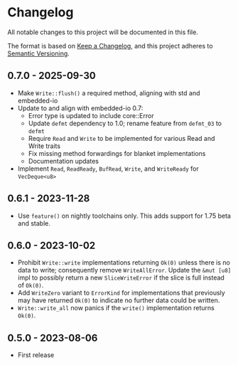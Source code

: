 # Changelog

All notable changes to this project will be documented in this file.

The format is based on [Keep a Changelog](https://keepachangelog.com/en/1.0.0/),
and this project adheres to [Semantic Versioning](https://semver.org/spec/v2.0.0.html).

## 0.7.0 - 2025-09-30

- Make `Write::flush()` a required method, aligning with std and embedded-io
- Update to and align with embedded-io 0.7:
  - Error type is updated to include core::Error
  - Update `defmt` dependency to 1.0; rename feature from `defmt_03` to `defmt`
  - Require `Read` and `Write` to be implemented for various Read and Write traits
  - Fix missing method forwardings for blanket implementations
  - Documentation updates
- Implement `Read`, `ReadReady`, `BufRead`, `Write`, and `WriteReady` for `VecDeque<u8>`

## 0.6.1 - 2023-11-28

- Use `feature()` on nightly toolchains only. This adds support for 1.75 beta and stable.

## 0.6.0 - 2023-10-02

- Prohibit `Write::write` implementations returning `Ok(0)` unless there is no
  data to write; consequently remove `WriteAllError`.
  Update the `&mut [u8]` impl to possibly return
  a new `SliceWriteError` if the slice is full instead of `Ok(0)`.
- Add `WriteZero` variant to `ErrorKind` for implementations that previously
  may have returned `Ok(0)` to indicate no further data could be written.
- `Write::write_all` now panics if the `write()` implementation returns `Ok(0)`.

## 0.5.0 - 2023-08-06

- First release

